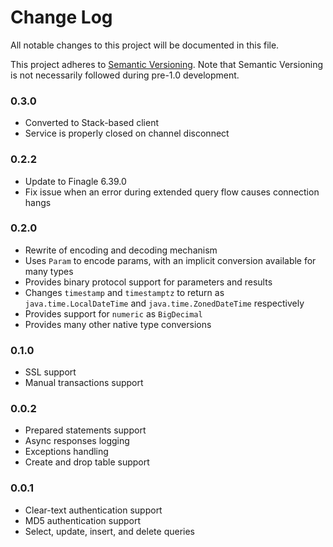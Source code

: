 # Change Log
All notable changes to this project will be documented in this file.

This project adheres to [Semantic Versioning](http://semver.org/). Note that Semantic Versioning is not
necessarily followed during pre-1.0 development.

### 0.3.0
* Converted to Stack-based client
* Service is properly closed on channel disconnect

### 0.2.2
* Update to Finagle 6.39.0
* Fix issue when an error during extended query flow causes connection hangs

### 0.2.0
* Rewrite of encoding and decoding mechanism
* Uses `Param` to encode params, with an implicit conversion available for many types
* Provides binary protocol support for parameters and results
* Changes `timestamp` and `timestamptz` to return as `java.time.LocalDateTime` and `java.time.ZonedDateTime` respectively
* Provides support for `numeric` as `BigDecimal`
* Provides many other native type conversions

### 0.1.0
* SSL support
* Manual transactions support

### 0.0.2
* Prepared statements support
* Async responses logging
* Exceptions handling
* Create and drop table support

### 0.0.1
* Clear-text authentication support
* MD5 authentication support
* Select, update, insert, and delete queries

